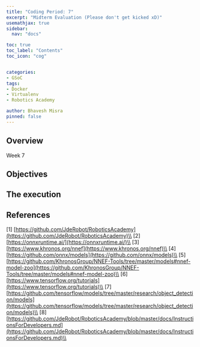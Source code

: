```yaml
---
title: "Coding Period: 7"
excerpt: "Midterm Evaluation (Please don't get kicked xD)"
usemathjax: true
sidebar:
  nav: "docs"

toc: true
toc_label: "Contents"
toc_icon: "cog"


categories:
- GSoC
tags:
- Docker
- Virtualenv
- Robotics Academy

author: Bhavesh Misra
pinned: false
---
```




## Overview

Week 7


## Objectives




## The execution




## References

[1] [https://github.com/JdeRobot/RoboticsAcademy](https://github.com/JdeRobot/RoboticsAcademy)\\
[2] [https://onnxruntime.ai/](https://onnxruntime.ai/)\\
[3] [https://www.khronos.org/nnef](https://www.khronos.org/nnef)\\
[4] [https://github.com/onnx/models](https://github.com/onnx/models)\\
[5] [https://github.com/KhronosGroup/NNEF-Tools/tree/master/models#nnef-model-zoo](https://github.com/KhronosGroup/NNEF-Tools/tree/master/models#nnef-model-zoo)\\
[6] [https://www.tensorflow.org/tutorials](https://www.tensorflow.org/tutorials)\\ 
[7] [https://github.com/tensorflow/models/tree/master/research/object_detection/models](https://github.com/tensorflow/models/tree/master/research/object_detection/models)\\
[8] [https://github.com/JdeRobot/RoboticsAcademy/blob/master/docs/InstructionsForDevelopers.md](https://github.com/JdeRobot/RoboticsAcademy/blob/master/docs/InstructionsForDevelopers.md)\\